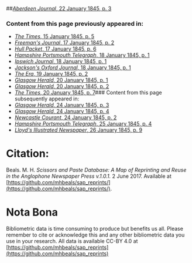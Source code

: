 ##[*Aberdeen Journal*, 22 January 1845, p. 3](https://mhbeals.github.io/sap_html/Aberdeen-Journal/Aberdeen-Journal-22-January-1845-p-3)

### Content from this page previously appeared in:
+ [*The Times*, 15 January 1845, p. 5](https://mhbeals.github.io/sap_html/The-Times/The-Times-15-January-1845-p-5)
+ [*Freeman's Journal*, 17 January 1845, p. 2](https://mhbeals.github.io/sap_html/Freeman's-Journal/Freeman's-Journal-17-January-1845-p-2)
+ [*Hull Packet*, 17 January 1845, p. 6](https://mhbeals.github.io/sap_html/Hull-Packet/Hull-Packet-17-January-1845-p-6)
+ [*Hampshire Portsmouth Telegraph*, 18 January 1845, p. 1](https://mhbeals.github.io/sap_html/Hampshire-Portsmouth-Telegraph/Hampshire-Portsmouth-Telegraph-18-January-1845-p-1)
+ [*Ipswich Journal*, 18 January 1845, p. 1](https://mhbeals.github.io/sap_html/Ipswich-Journal/Ipswich-Journal-18-January-1845-p-1)
+ [*Jackson's Oxford Journal*, 18 January 1845, p. 1](https://mhbeals.github.io/sap_html/Jackson's-Oxford-Journal/Jackson's-Oxford-Journal-18-January-1845-p-1)
+ [*The Era*, 19 January 1845, p. 2](https://mhbeals.github.io/sap_html/The-Era/The-Era-19-January-1845-p-2)
+ [*Glasgow Herald*, 20 January 1845, p. 1](https://mhbeals.github.io/sap_html/Glasgow-Herald/Glasgow-Herald-20-January-1845-p-1)
+ [*Glasgow Herald*, 20 January 1845, p. 2](https://mhbeals.github.io/sap_html/Glasgow-Herald/Glasgow-Herald-20-January-1845-p-2)
+ [*The Times*, 20 January 1845, p. 7](https://mhbeals.github.io/sap_html/The-Times/The-Times-20-January-1845-p-7)### Content from this page subsequently appeared in:
+ [*Glasgow Herald*, 24 January 1845, p. 3](https://mhbeals.github.io/sap_html/Glasgow-Herald/Glasgow-Herald-24-January-1845-p-3)
+ [*Glasgow Herald*, 24 January 1845, p. 4](https://mhbeals.github.io/sap_html/Glasgow-Herald/Glasgow-Herald-24-January-1845-p-4)
+ [*Newcastle Courant*, 24 January 1845, p. 2](https://mhbeals.github.io/sap_html/Newcastle-Courant/Newcastle-Courant-24-January-1845-p-2)
+ [*Hampshire Portsmouth Telegraph*, 25 January 1845, p. 4](https://mhbeals.github.io/sap_html/Hampshire-Portsmouth-Telegraph/Hampshire-Portsmouth-Telegraph-25-January-1845-p-4)
+ [*Lloyd's Illustrated Newspaper*, 26 January 1845, p. 9](https://mhbeals.github.io/sap_html/Lloyd's-Illustrated-Newspaper/Lloyd's-Illustrated-Newspaper-26-January-1845-p-9)
                    
# Citation: 

Beals. M. H. *Scissors and Paste Database: A Map of Reprinting and Reuse in the Anglophone Newspaper Press v.1.0.1.* 2 June 2017. Available at [https://github.com/mhbeals/sap_reprints/](https://github.com/mhbeals/sap_reprints/). 
                    
# Nota Bona

Bibliometric data is time consuming to produce but benefits us all. Please remember to cite or acknowledge this and any other bibliometric data you use in your research. All data is available CC-BY 4.0 at [https://github.com/mhbeals/sap_reprints](https://github.com/mhbeals/sap_reprints)
